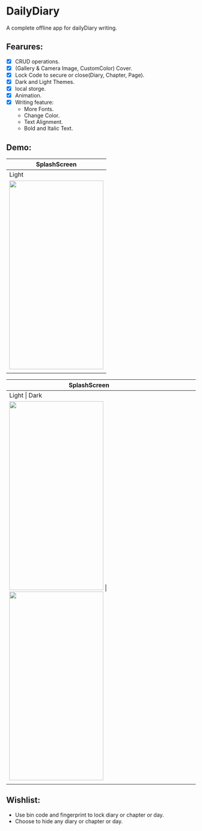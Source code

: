 # DailyDiary
 A complete offline app for dailyDiary writing.
## Fearures:
- [x] CRUD operations.  
- [x] (Gallery & Camera Image, CustomColor) Cover.  
- [x] Lock Code to secure or close(Diary, Chapter, Page).  
- [x] Dark and Light Themes.  
- [x] local storge.  
- [x] Animation.  
- [x] Writing feature:
    * More Fonts.
    * Change Color.
    * Text Alignment.
    * Bold and Italic Text.
## Demo:
|SplashScreen |
|-------------|
|Light |Dark   
| <img src="https://user-images.githubusercontent.com/58103293/122657549-b47da500-d164-11eb-9278-bd03ce66cafa.png" width="250" height="500"> |  <img src="https://user-images.githubusercontent.com/58103293/122657550-b6dfff00-d164-11eb-9951-ada5242fb93b.png" width="250" height="500">  |   |   |   |
|   |   |   |   |   |


| SplashScreen                                                                                                                                                                                                                                                                              |   |   |   |   |
|-------------------------------------------------------------------------------------------------------------------------------------------------------------------------------------------------------------------------------------------------------------------------------------------|---|---|---|---|
| Light \| Dark                                                                                                                                                                                                                                                                             |   |   |   |   |
| <img src="https://user-images.githubusercontent.com/58103293/122657549-b47da500-d164-11eb-9278-bd03ce66cafa.png" width="250" height="500"> \|  <img src="https://user-images.githubusercontent.com/58103293/122657550-b6dfff00-d164-11eb-9951-ada5242fb93b.png" width="250" height="500"> |   |   |   |   |
|                                                                                                                                                                                                                                                                                           |   |   |   |   |
## Wishlist:
- Use bin code and fingerprint to lock diary or chapter or day.
- Choose to hide any diary or chapter or day. 
